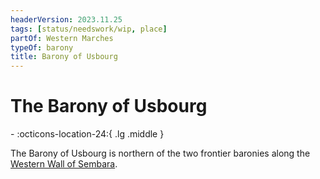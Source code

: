 ```yaml
---
headerVersion: 2023.11.25
tags: [status/needswork/wip, place]
partOf: Western Marches
typeOf: barony
title: Barony of Usbourg
---
```

# The Barony of Usbourg
<div class="grid cards ext-narrow-margin ext-one-column" markdown>
-    :octicons-location-24:{ .lg .middle }   
</div>


The Barony of Usbourg is northern of the two frontier baronies along the [Western Wall of Sembara](<./western-wall-of-sembara.md>).